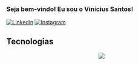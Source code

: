 ### Seja bem-vindo! Eu sou o Vinícius Santos!

[![Linkedin](https://img.shields.io/badge/LinkedIn-0077B5?style=for-the-badge&logo=linkedin&logoColor=white)](https://www.linkedin.com/in/viniciusnt/)
[![Instagram](https://img.shields.io/badge/LinkedIn-0077B5?style=for-the-badge&logo=linkedin&logoColor=white)](https://www.instagram.com/viniciusnt05/)

## Tecnologias

<p align="center">
  <a href="https://skillicons.dev">
    <img src="https://skillicons.dev/icons?i=aws,html,css,js,git,github,java,php,laravel,phpstorm,vscode,mysql,notion,windows,ubuntu" />
  </a>
</p>
